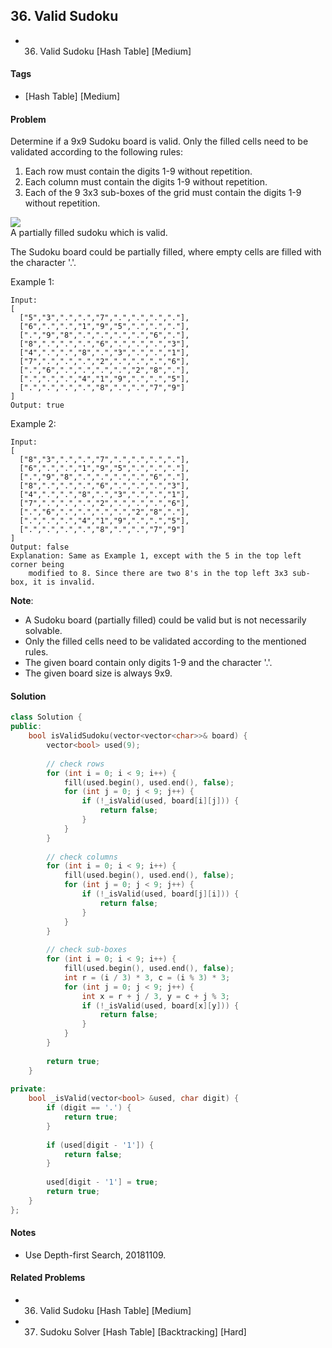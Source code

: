 ## 36. Valid Sudoku
- 36. Valid Sudoku [Hash Table] [Medium]

#### Tags
- [Hash Table] [Medium]

#### Problem
Determine if a 9x9 Sudoku board is valid. Only the filled cells need to be validated according to the following rules:

1. Each row must contain the digits 1-9 without repetition.
2. Each column must contain the digits 1-9 without repetition.
3. Each of the 9 3x3 sub-boxes of the grid must contain the digits 1-9 without repetition.

![](https://upload.wikimedia.org/wikipedia/commons/thumb/f/ff/Sudoku-by-L2G-20050714.svg/250px-Sudoku-by-L2G-20050714.svg.png)  
A partially filled sudoku which is valid.

The Sudoku board could be partially filled, where empty cells are filled with the character '.'.

Example 1:

    Input:
    [
      ["5","3",".",".","7",".",".",".","."],
      ["6",".",".","1","9","5",".",".","."],
      [".","9","8",".",".",".",".","6","."],
      ["8",".",".",".","6",".",".",".","3"],
      ["4",".",".","8",".","3",".",".","1"],
      ["7",".",".",".","2",".",".",".","6"],
      [".","6",".",".",".",".","2","8","."],
      [".",".",".","4","1","9",".",".","5"],
      [".",".",".",".","8",".",".","7","9"]
    ]
    Output: true

Example 2:

    Input:
    [
      ["8","3",".",".","7",".",".",".","."],
      ["6",".",".","1","9","5",".",".","."],
      [".","9","8",".",".",".",".","6","."],
      ["8",".",".",".","6",".",".",".","3"],
      ["4",".",".","8",".","3",".",".","1"],
      ["7",".",".",".","2",".",".",".","6"],
      [".","6",".",".",".",".","2","8","."],
      [".",".",".","4","1","9",".",".","5"],
      [".",".",".",".","8",".",".","7","9"]
    ]
    Output: false
    Explanation: Same as Example 1, except with the 5 in the top left corner being 
        modified to 8. Since there are two 8's in the top left 3x3 sub-box, it is invalid.

**Note**:

- A Sudoku board (partially filled) could be valid but is not necessarily solvable.
- Only the filled cells need to be validated according to the mentioned rules.
- The given board contain only digits 1-9 and the character '.'.
- The given board size is always 9x9.

#### Solution
``` C++
class Solution {
public:
    bool isValidSudoku(vector<vector<char>>& board) {
        vector<bool> used(9);
        
        // check rows
        for (int i = 0; i < 9; i++) {
            fill(used.begin(), used.end(), false);
            for (int j = 0; j < 9; j++) {
                if (!_isValid(used, board[i][j])) {
                    return false;
                }
            }
        }
        
        // check columns
        for (int i = 0; i < 9; i++) {
            fill(used.begin(), used.end(), false);
            for (int j = 0; j < 9; j++) {
                if (!_isValid(used, board[j][i])) {
                    return false;
                }
            }
        }
        
        // check sub-boxes
        for (int i = 0; i < 9; i++) {
            fill(used.begin(), used.end(), false);
            int r = (i / 3) * 3, c = (i % 3) * 3;
            for (int j = 0; j < 9; j++) {
                int x = r + j / 3, y = c + j % 3;
                if (!_isValid(used, board[x][y])) {
                    return false;
                }
            }
        }
        
        return true;
    }
    
private:
    bool _isValid(vector<bool> &used, char digit) {
        if (digit == '.') {
            return true;
        }
        
        if (used[digit - '1']) {
            return false;
        }
        
        used[digit - '1'] = true;
        return true;
    }
};
```

#### Notes
- Use Depth-first Search, 20181109.

#### Related Problems
- 36. Valid Sudoku [Hash Table] [Medium]
- 37. Sudoku Solver [Hash Table] [Backtracking] [Hard]
